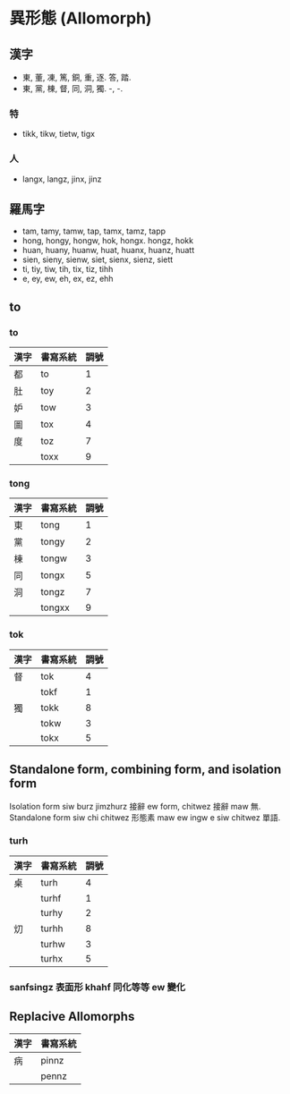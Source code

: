 # 異形態 (Allomorph)

## 漢字

* 東, 董, 凍, 篤, 銅, 重, 逐. 答, 踏.
* 東, 黨, 棟, 督, 同, 洞, 獨. -, -.

### 特

* tikk, tikw, tietw, tigx

### 人

* langx, langz, jinx, jinz

## 羅馬字

* tam, tamy, tamw, tap, tamx, tamz, tapp
* hong, hongy, hongw, hok, hongx. hongz, hokk
* huan, huany, huanw, huat, huanx, huanz, huatt
* sien, sieny, sienw, siet, sienx, sienz, siett
* ti, tiy, tiw, tih, tix, tiz, tihh
* e, ey, ew, eh, ex, ez, ehh

## to

### to

| 漢字 | 書寫系統 | 調號 |
| :--- | :--- | :--- |
| 都 | to | 1 |
| 肚 | toy | 2 |
| 妒 | tow | 3 |
| 圖 | tox | 4 |
| 度 | toz | 7 |
|| toxx | 9 |

### tong

| 漢字 | 書寫系統 | 調號 |
| :--- | :--- | :--- |
| 東 | tong | 1 |
| 黨 | tongy | 2 |
| 棟 | tongw | 3 |
| 同 | tongx | 5 |
| 洞 | tongz | 7 |
|| tongxx | 9 |

### tok

| 漢字 | 書寫系統 | 調號 |
| :--- | :--- | :--- |
| 督 | tok | 4 |
|| tokf | 1 |
| 獨 | tokk | 8 |
|| tokw | 3 |
|| tokx | 5 |


## Standalone form, combining form, and isolation form

Isolation form siw burz jimzhurz 接辭 ew form, chitwez 接辭 maw 無. Standalone form siw chi chitwez 形態素 maw ew ingw e siw chitwez 單語.

### turh

| 漢字 | 書寫系統 | 調號 |
| :--- | :--- | :--- |
| 桌 | turh | 4 |
|| turhf | 1 |
|| turhy | 2 |
| 灱 | turhh | 8 |
|| turhw | 3 |
|| turhx | 5 |

### sanfsingz 表面形 khahf 同化等等 ew 變化

## Replacive Allomorphs

| 漢字 | 書寫系統 |
| :--- | :--- |
| 病 | pinnz |
|| pennz |
